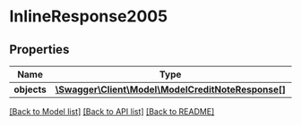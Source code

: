 # InlineResponse2005

## Properties
Name | Type | Description | Notes
------------ | ------------- | ------------- | -------------
**objects** | [**\Swagger\Client\Model\ModelCreditNoteResponse[]**](ModelCreditNoteResponse.md) |  | [optional] 

[[Back to Model list]](../../README.md#documentation-for-models) [[Back to API list]](../../README.md#documentation-for-api-endpoints) [[Back to README]](../../README.md)

